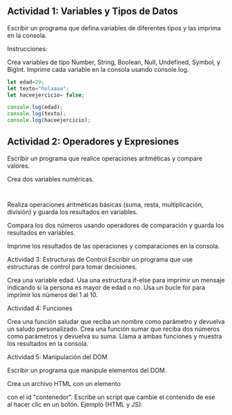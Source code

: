 ## Actividad 1: Variables y Tipos de Datos

Escribir un programa que defina variables de diferentes tipos y las imprima en la consola.

Instrucciones:

Crea variables de tipo Number, String, Boolean, Null, Undefined, Symbol, y BigInt.
Imprime cada variable en la consola usando console.log.

```js
let edad=29;
let texto="holaaaa";
let haceejercicio= false;

console.log(edad);
console.log(texto);
console.log(haceejercicio);
```

## Actividad 2: Operadores y Expresiones

Escribir un programa que realice operaciones aritméticas y compare valores.

Crea dos variables numéricas.
```js



```

Realiza operaciones aritméticas básicas (suma, resta, multiplicación, división) y guarda los resultados en variables.

Compara los dos números usando operadores de comparación y guarda los resultados en variables.

Imprime los resultados de las operaciones y comparaciones en la consola.





Actividad 3: Estructuras de Control
Escribir un programa que use estructuras de control para tomar decisiones.

Crea una variable edad.
Usa una estructura if-else para imprimir un mensaje indicando si la persona es mayor de edad o no.
Usa un bucle for para imprimir los números del 1 al 10.

Actividad 4: Funciones

Crea una función saludar que reciba un nombre como parámetro y devuelva un saludo personalizado.
Crea una función sumar que reciba dos números como parámetros y devuelva su suma.
Llama a ambas funciones y muestra los resultados en la consola.


Actividad 5: Manipulación del DOM

Escribir un programa que manipule elementos del DOM.

Crea un archivo HTML con un elemento <div> con el id "contenedor".
Escribe un script que cambie el contenido de ese <div> al hacer clic en un botón.
Ejemplo (HTML y JS):
